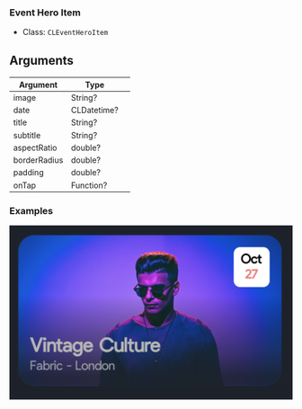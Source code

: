 ### **Event Hero Item**

- Class: `CLEventHeroItem`


## **Arguments**

| Argument              | Type              |           |
| --------------------- | ----------------- |-----------|
|  image                |  String?          |           |
|  date                 |  CLDatetime?      |           |
|  title                |  String?          |           |
|  subtitle             |  String?          |           |
|  aspectRatio          |  double?          |           |
|  borderRadius         |  double?          |           |
|  padding              |  double?          |           |
|  onTap              |  Function?          |           |



### **Examples**

![alt text](preview/preview.png)
